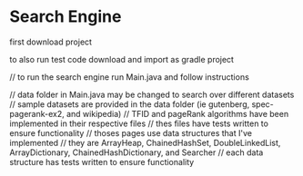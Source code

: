 # Search Engine
first download project

to also run test code download and import as gradle project

// to run the search engine run Main.java and follow instructions

// data folder in Main.java may be changed to search over different datasets
// sample datasets are provided in the data folder (ie gutenberg, spec-pagerank-ex2, and wikipedia)
// TFID and pageRank algorithms have been implemented in their respective files
// thes files have tests written to ensure functionality
// thoses pages use data structures that I've implemented
// they are ArrayHeap, ChainedHashSet, DoubleLinkedList, ArrayDictionary, ChainedHashDictionary, and Searcher
// each data structure has tests written to ensure functionality
